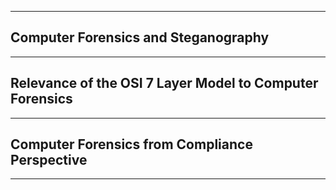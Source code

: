 
---

## **Computer Forensics and Steganography**

---

## **Relevance of the OSI 7 Layer Model to Computer Forensics**

---

## **Computer Forensics from Compliance Perspective**

---

## 